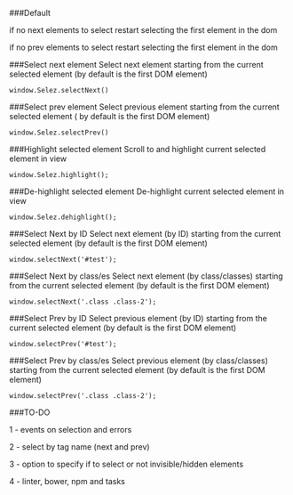 ###Default

if no next elements to select restart selecting the first element in the dom

if no prev elements to select restart selecting the first element in the dom

###Select next element
Select next element starting from the current selected element (by default is the first DOM element)
```
window.Selez.selectNext()
```

###Select prev element
Select previous element starting from the current selected element ( by default is the first DOM element)
```
window.Selez.selectPrev()
```

###Highlight selected element
Scroll to and highlight current selected element in view
```
window.Selez.highlight();
```

###De-highlight selected element
De-highlight current selected element in view
```
window.Selez.dehighlight();
```

###Select Next by ID
Select next element (by ID) starting from the current selected element (by default is the first DOM element)
```
window.selectNext('#test');
```

###Select Next by class/es
Select next element (by class/classes) starting from the current selected element (by default is the first DOM element)
```
window.selectNext('.class .class-2');
```

###Select Prev by ID
Select previous element (by ID) starting from the current selected element (by default is the first DOM element)
```
window.selectPrev('#test');
```

###Select Prev by class/es
Select previous element (by class/classes) starting from the current selected element (by default is the first DOM element)
```
window.selectPrev('.class .class-2');
```

###TO-DO

1 - events on selection and errors

2 - select by tag name (next and prev)

3 - option to specify if to select or not invisible/hidden elements

4 - linter, bower, npm and tasks
